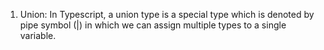 1.  Union: In Typescript, a union type is a special type which is denoted by pipe symbol (|) in which we can assign multiple types to a single variable.